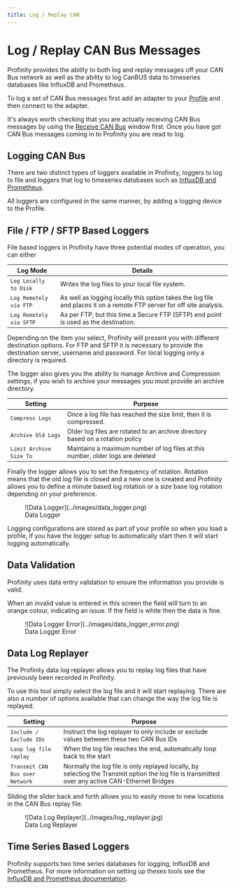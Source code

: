 ```yaml
---
title: Log / Replay CAN
---
```


# Log / Replay CAN Bus Messages

Profinity provides the ability to both log and replay messages off your CAN Bus network as well as the ability to log CanBUS data to timeseries databases like InfluxDB and Prometheus.  

To log a set of CAN Bus messages first add an adapter to your [Profile](../Getting_Started/Profiles.md) and then connect to the adapter.  

It's always worth checking that you are actually receiving CAN Bus messages by using the [Receive CAN Bus](Send_Receive_CAN_Bus_Messages.md#receive-can-packets) window first.  Once you have got CAN Bus messages coming in to Profinity you are read to log.

## Logging CAN Bus

There are two distinct types of loggers available in Profinity, loggers to log to file and loggers that log to timeseries databases such as [InfluxDB and Prometheus](../Components/Loggers/InfluxDB_Prometheus_Integration.md).

All loggers are configured in the same manner, by adding a logging device to the Profile.

## File / FTP / SFTP Based Loggers

File based loggers in Profinity have three potential modes of operation, you can either

| Log Mode                | Details                                                                             |
|-------------------------|-------------------------------------------------------------------------------------|
| `Log Locally to Disk`   | Writes the log files to your local file system.                                     |
| `Log Remotely via FTP`  | As well as logging locally this option takes the log file and places it on a remote FTP server for off site analysis.                                                                                   |
| `Log Remotely via SFTP` | As per FTP, but this time a Secure FTP (SFTP) end point is used as the destination. | 

Depending on the item you select, Profinity will present you with different destination options.  For FTP and SFTP it is necessary to provide the destination server, username and password.  For local logging only a directory is required.

The logger also gives you the ability to manage Archive and Compression settings, if you wish to archive your messages you must provide an archive directory.

| Setting                 | Purpose                                                                        |
|-------------------------|--------------------------------------------------------------------------------|
| `Compress Logs`         | Once a log file has reached the size limit, then it is compressed.             |
| `Archive Old Logs`      | Older log files are rotated to an archive directory based on a rotation policy |
| `Limit Archive Size To` | Maintains a maximum number of log files at this number, older logs are deleted |

Finally the logger allows you to set the frequency of rotation.  Rotation means that the old log file is closed and a new one is created and Profinity allows you to define a minute based log rotation or a size base log rotation depending on your preference.

<figure markdown>
![Data Logger](../images/data_logger.png)
<figcaption>Data Logger</figcaption>
</figure>

Logging configurations are stored as part of your profile so when you load a profile, if you have the logger setup to automatically start then it will start logging automatically.

## Data Validation

Profinity uses data entry validation to ensure the information you provide is valid.  

When an invalid value is entered in this screen the field will turn to an orange colour, indicating an issue.  If the field is white then the data is fine.

<figure markdown>
![Data Logger Error](../images/data_logger_error.png)
<figcaption>Data Logger Error</figcaption>
</figure>

## Data Log Replayer

The Profinity data log replayer allows you to replay log files that have previously been recorded in Profinity.

To use this tool simply select the log file and it will start replaying.  There are also a number of options available that can change the way the log file is replayed.

| Setting                         | Purpose                      |
|---------------------------------|------------------------------|
| `Include / Exclude IDs`         | Instruct the log replayer to only include or exclude values between these two CAN Bus IDs |
| `Loop log file replay`          | When the log file reaches the end, automatically loop back to the start                   |
| `Transmit CAN Bus over Network` | Normally the log file is only replayed locally, by selecting the Transmit option the log file is transmitted over any active CAN-Ethernet Bridges |

Sliding the slider back and forth allows you to easily move to new locations in the CAN Bus replay file.

<figure markdown>
![Data Log Replayer](../images/log_replayer.jpg)
<figcaption>Data Log Replayer</figcaption>
</figure>

## Time Series Based Loggers

Profinity supports two time series databases for logging, InfluxDB and Prometheus.  For more information on setting up theses tools see the [InfluxDB and Prometheus documentation](../Components/Loggers/InfluxDB_Prometheus_Integration.md).